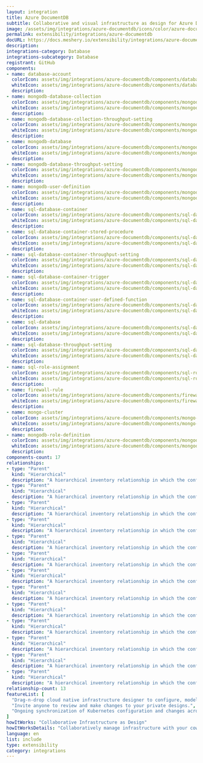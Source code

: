 ```yaml
---
layout: integration
title: Azure DocumentDB
subtitle: Collaborative and visual infrastructure as design for Azure DocumentDB
image: /assets/img/integrations/azure-documentdb/icons/color/azure-documentdb-color.svg
permalink: extensibility/integrations/azure-documentdb
docURL: https://docs.meshery.io/extensibility/integrations/azure-documentdb
description: 
integrations-category: Database
integrations-subcategory: Database
registrant: GitHub
components: 
- name: database-account
  colorIcon: assets/img/integrations/azure-documentdb/components/database-account/icons/color/database-account-color.svg
  whiteIcon: assets/img/integrations/azure-documentdb/components/database-account/icons/white/database-account-white.svg
  description: 
- name: mongodb-database-collection
  colorIcon: assets/img/integrations/azure-documentdb/components/mongodb-database-collection/icons/color/mongodb-database-collection-color.svg
  whiteIcon: assets/img/integrations/azure-documentdb/components/mongodb-database-collection/icons/white/mongodb-database-collection-white.svg
  description: 
- name: mongodb-database-collection-throughput-setting
  colorIcon: assets/img/integrations/azure-documentdb/components/mongodb-database-collection-throughput-setting/icons/color/mongodb-database-collection-throughput-setting-color.svg
  whiteIcon: assets/img/integrations/azure-documentdb/components/mongodb-database-collection-throughput-setting/icons/white/mongodb-database-collection-throughput-setting-white.svg
  description: 
- name: mongodb-database
  colorIcon: assets/img/integrations/azure-documentdb/components/mongodb-database/icons/color/mongodb-database-color.svg
  whiteIcon: assets/img/integrations/azure-documentdb/components/mongodb-database/icons/white/mongodb-database-white.svg
  description: 
- name: mongodb-database-throughput-setting
  colorIcon: assets/img/integrations/azure-documentdb/components/mongodb-database-throughput-setting/icons/color/mongodb-database-throughput-setting-color.svg
  whiteIcon: assets/img/integrations/azure-documentdb/components/mongodb-database-throughput-setting/icons/white/mongodb-database-throughput-setting-white.svg
  description: 
- name: mongodb-user-definition
  colorIcon: assets/img/integrations/azure-documentdb/components/mongodb-user-definition/icons/color/mongodb-user-definition-color.svg
  whiteIcon: assets/img/integrations/azure-documentdb/components/mongodb-user-definition/icons/white/mongodb-user-definition-white.svg
  description: 
- name: sql-database-container
  colorIcon: assets/img/integrations/azure-documentdb/components/sql-database-container/icons/color/sql-database-container-color.svg
  whiteIcon: assets/img/integrations/azure-documentdb/components/sql-database-container/icons/white/sql-database-container-white.svg
  description: 
- name: sql-database-container-stored-procedure
  colorIcon: assets/img/integrations/azure-documentdb/components/sql-database-container-stored-procedure/icons/color/sql-database-container-stored-procedure-color.svg
  whiteIcon: assets/img/integrations/azure-documentdb/components/sql-database-container-stored-procedure/icons/white/sql-database-container-stored-procedure-white.svg
  description: 
- name: sql-database-container-throughput-setting
  colorIcon: assets/img/integrations/azure-documentdb/components/sql-database-container-throughput-setting/icons/color/sql-database-container-throughput-setting-color.svg
  whiteIcon: assets/img/integrations/azure-documentdb/components/sql-database-container-throughput-setting/icons/white/sql-database-container-throughput-setting-white.svg
  description: 
- name: sql-database-container-trigger
  colorIcon: assets/img/integrations/azure-documentdb/components/sql-database-container-trigger/icons/color/sql-database-container-trigger-color.svg
  whiteIcon: assets/img/integrations/azure-documentdb/components/sql-database-container-trigger/icons/white/sql-database-container-trigger-white.svg
  description: 
- name: sql-database-container-user-defined-function
  colorIcon: assets/img/integrations/azure-documentdb/components/sql-database-container-user-defined-function/icons/color/sql-database-container-user-defined-function-color.svg
  whiteIcon: assets/img/integrations/azure-documentdb/components/sql-database-container-user-defined-function/icons/white/sql-database-container-user-defined-function-white.svg
  description: 
- name: sql-database
  colorIcon: assets/img/integrations/azure-documentdb/components/sql-database/icons/color/sql-database-color.svg
  whiteIcon: assets/img/integrations/azure-documentdb/components/sql-database/icons/white/sql-database-white.svg
  description: 
- name: sql-database-throughput-setting
  colorIcon: assets/img/integrations/azure-documentdb/components/sql-database-throughput-setting/icons/color/sql-database-throughput-setting-color.svg
  whiteIcon: assets/img/integrations/azure-documentdb/components/sql-database-throughput-setting/icons/white/sql-database-throughput-setting-white.svg
  description: 
- name: sql-role-assignment
  colorIcon: assets/img/integrations/azure-documentdb/components/sql-role-assignment/icons/color/sql-role-assignment-color.svg
  whiteIcon: assets/img/integrations/azure-documentdb/components/sql-role-assignment/icons/white/sql-role-assignment-white.svg
  description: 
- name: firewall-rule
  colorIcon: assets/img/integrations/azure-documentdb/components/firewall-rule/icons/color/firewall-rule-color.svg
  whiteIcon: assets/img/integrations/azure-documentdb/components/firewall-rule/icons/white/firewall-rule-white.svg
  description: 
- name: mongo-cluster
  colorIcon: assets/img/integrations/azure-documentdb/components/mongo-cluster/icons/color/mongo-cluster-color.svg
  whiteIcon: assets/img/integrations/azure-documentdb/components/mongo-cluster/icons/white/mongo-cluster-white.svg
  description: 
- name: mongodb-role-definition
  colorIcon: assets/img/integrations/azure-documentdb/components/mongodb-role-definition/icons/color/mongodb-role-definition-color.svg
  whiteIcon: assets/img/integrations/azure-documentdb/components/mongodb-role-definition/icons/white/mongodb-role-definition-white.svg
  description: 
components-count: 17
relationships: 
- type: "Parent"
  kind: "Hierarchical"
  description: "A hierarchical inventory relationship in which the configuration of (parent component) is patched with the configuration of (child component). "
- type: "Parent"
  kind: "Hierarchical"
  description: "A hierarchical inventory relationship in which the configuration of (parent component) is patched with the configuration of (child component). "
- type: "Parent"
  kind: "Hierarchical"
  description: "A hierarchical inventory relationship in which the configuration of (parent component) is patched with the configuration of (child component). "
- type: "Parent"
  kind: "Hierarchical"
  description: "A hierarchical inventory relationship in which the configuration of (parent component) is patched with the configuration of (child component). "
- type: "Parent"
  kind: "Hierarchical"
  description: "A hierarchical inventory relationship in which the configuration of (parent component) is patched with the configuration of (child component). "
- type: "Parent"
  kind: "Hierarchical"
  description: "A hierarchical inventory relationship in which the configuration of (parent component) is patched with the configuration of (child component). "
- type: "Parent"
  kind: "Hierarchical"
  description: "A hierarchical inventory relationship in which the configuration of (parent component) is patched with the configuration of (child component). "
- type: "Parent"
  kind: "Hierarchical"
  description: "A hierarchical inventory relationship in which the configuration of (parent component) is patched with the configuration of (child component). "
- type: "Parent"
  kind: "Hierarchical"
  description: "A hierarchical inventory relationship in which the configuration of (parent component) is patched with the configuration of (child component). "
- type: "Parent"
  kind: "Hierarchical"
  description: "A hierarchical inventory relationship in which the configuration of (parent component) is patched with the configuration of (child component). "
- type: "Parent"
  kind: "Hierarchical"
  description: "A hierarchical inventory relationship in which the configuration of (parent component) is patched with the configuration of (child component). "
- type: "Parent"
  kind: "Hierarchical"
  description: "A hierarchical inventory relationship in which the configuration of (parent component) is patched with the configuration of (child component). "
- type: "Parent"
  kind: "Hierarchical"
  description: "A hierarchical inventory relationship in which the configuration of (parent component) is patched with the configuration of (child component). "
relationship-count: 13
featureList: [
  "Drag-n-drop cloud native infrastructure designer to configure, model, and deploy your workloads.",
  "Invite anyone to review and make changes to your private designs.",
  "Ongoing synchronization of Kubernetes configuration and changes across any number of clusters."
]
howItWorks: "Collaborative Infrastructure as Design"
howItWorksDetails: "Collaboratively manage infrastructure with your coworkers synchronously sharing the same designs."
language: en
list: include
type: extensibility
category: integrations
---
```

